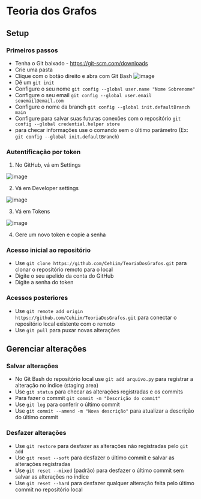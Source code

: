 # Teoria dos Grafos
## Setup
### Primeiros passos
* Tenha o Git baixado - https://git-scm.com/downloads
* Crie uma pasta
* Clique com o botão direito e abra com Git Bash
![image](https://github.com/user-attachments/assets/cfaed189-7fad-45fa-9dd4-5e03e05c1183)
* Dê um `git init`
* Configure o seu nome  `git config --global user.name "Nome Sobrenome"`
* Configure o seu email `git config --global user.email seuemail@email.com`
* Configure o nome da branch `git config --global init.defaultBranch main`
* Configure para salvar suas futuras conexões com o repositório `git config --global credential.helper store`
* para checar informações use o comando sem o último parâmetro (Ex: `git config --global init.defaultBranch`)

### Autentificação por token
1. No GitHub, vá em Settings

![image](https://github.com/user-attachments/assets/dc6b5767-e02c-4c7a-acfa-af42261ff8a3)

2. Vá em Developer settings

![image](https://github.com/user-attachments/assets/24e3106e-3eeb-4e78-a2be-1c2560c62be6)

3. Vá em Tokens

![image](https://github.com/user-attachments/assets/f1fc2862-1dcc-4622-b52a-51a29203bcca)

4. Gere um novo token e copie a senha

### Acesso inicial ao repositório
* Use `git clone https://github.com/Cehiim/TeoriaDosGrafos.git` para clonar o repositório remoto para o local
* Digite o seu apelido da conta do GitHub
* Digite a senha do token

### Acessos posteriores
* Use `git remote add origin https://github.com/Cehiim/TeoriaDosGrafos.git` para conectar o repositório local existente com o remoto
* Use `git pull` para puxar novas alterações

## Gerenciar alterações
### Salvar alterações
* No Git Bash do repositório local use `git add arquivo.py` para registrar a alteração no índice (staging area)
* Use `git status` para checar as alterações registradas e os commits
* Para fazer o commit `git commit -m "Descrição do commit"`
* Use `git log` para conferir o último commit
* Use `git commit --amend -m "Nova descrição"` para atualizar a descrição do último commit

### Desfazer alterações
* Use `git restore` para desfazer as alterações não registradas pelo `git add`
* Use `git reset --soft` para desfazer o último commit e salvar as alterações registradas
* Use `git reset --mixed` (padrão) para desfazer o último commit sem salvar as alterações no índice
* Use `git reset --hard` para desfazer qualquer alteração feita pelo último commit no repositório local
